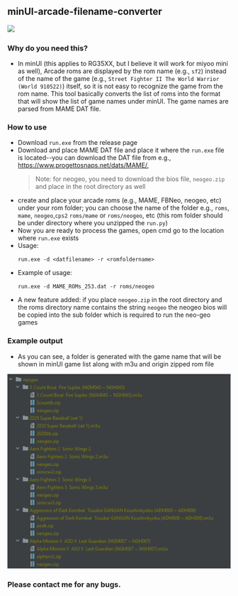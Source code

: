 ## minUI-arcade-filename-converter


<img src="https://user-images.githubusercontent.com/1568391/233839529-4f9a749b-cf3c-4831-b3dd-ce3603585c51.jpg" width="400" />

### Why do you need this?
- In minUI (this applies to RG35XX, but I believe it will work for miyoo mini as well), Arcade roms are displayed by the rom name (e.g., ```sf2```) instead of the name of the game (e.g., ```Street Fighter II The World Warrior (World 910522)```) itself, so it is not easy to recognize the game from the rom name. This tool basically converts the list of roms into the format that will show the list of game names under minUI. The game names are parsed from MAME DAT file.


### How to use
- Download ```run.exe``` from the release page
- Download and place MAME DAT file and place it where the ```run.exe``` file is located--you can download the DAT file from e.g., https://www.progettosnaps.net/dats/MAME/, 
  > Note: for neogeo, you need to download the bios file, ```neogeo.zip``` and place in the root directory as well
- create and place your arcade roms (e.g., MAME, FBNeo, neogeo, etc) under your rom folder; you can choose the name of the folder e.g., ```roms```, ```mame```, ```neogeo```,```cps2``` ```roms/mame``` or ```roms/neogeo```, etc (this rom folder should be under directory where you unzipped the ```run.py```)
- Now you are ready to process the games, open cmd go to the location where ```run.exe``` exists
- Usage:
  ```
  run.exe -d <datfilename> -r <romfoldername>
  ```
- Example of usage:
  ```
  run.exe -d MAME_ROMs_253.dat -r roms/neogeo
  ```
- A new feature added: if you place ```neogeo.zip``` in the root directory and the roms directory name contains the string ```neogeo``` the neogeo bios will be copied into the sub folder which is required to run the neo-geo games 

### Example output
- As you can see, a folder is generated with the game name that will be shown in minUI game list along with m3u and origin zipped rom file

![img.png](img.png)


### Please contact me for any bugs.
